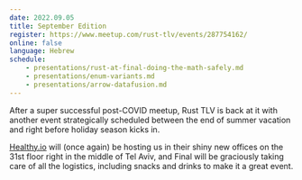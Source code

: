 ```yaml
---
date: 2022.09.05
title: September Edition
register: https://www.meetup.com/rust-tlv/events/287754162/
online: false
language: Hebrew
schedule:
    - presentations/rust-at-final-doing-the-math-safely.md
    - presentations/enum-variants.md
    - presentations/arrow-datafusion.md
---
```


After a super successful post-COVID meetup, Rust TLV is back at it with another event strategically scheduled between the end of summer vacation and right before holiday season kicks in.

[Healthy.io](https://healthy.io/) will (once again) be hosting us in their shiny new offices on the 31st floor right in the middle of Tel Aviv, and Final will be graciously taking care of all the logistics, including snacks and drinks to make it a great event.


